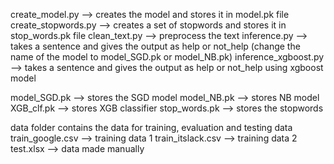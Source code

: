 create_model.py --> creates the model and stores it in model.pk file
create_stopwords.py --> creates a set of stopwords and stores it in stop_words.pk file
clean_text.py --> preprocess the text
inference.py --> takes a sentence and gives the output as help or not_help (change the name of the model to model_SGD.pk or model_NB.pk)
inference_xgboost.py --> takes a sentence and gives the output as help or not_help using xgboost model


model_SGD.pk --> stores the SGD model
model_NB.pk --> stores NB model
XGB_clf.pk --> stores XGB classifier
stop_words.pk --> stores the stopwords

data folder contains the data for training, evaluation and testing data
train_google.csv --> training data 1
train_itslack.csv --> training data 2
test.xlsx --> data made manually




